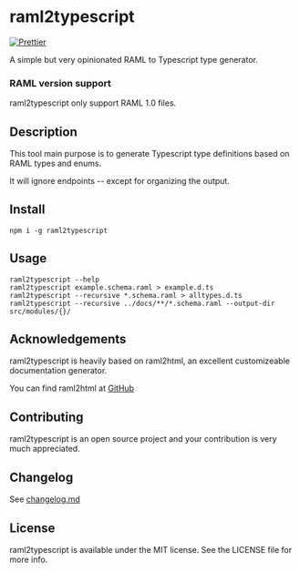 # raml2typescript

[![Prettier](https://img.shields.io/badge/code%20style-prettier-blue.svg?style=flat)](https://github.com/prettier/prettier)

A simple but very opinionated RAML to Typescript type generator.

### RAML version support

raml2typescript only support RAML 1.0 files.

## Description

This tool main purpose is to generate Typescript type definitions based on RAML
types and enums.

It will ignore endpoints -- except for organizing the output.

## Install

```
npm i -g raml2typescript
```

## Usage

```
raml2typescript --help
raml2typescript example.schema.raml > example.d.ts
raml2typescript --recursive *.schema.raml > alltypes.d.ts
raml2typescript --recursive ../docs/**/*.schema.raml --output-dir src/modules/{}/
```

## Acknowledgements

raml2typescript is heavily based on raml2html, an excellent customizeable
documentation generator.

You can find raml2html at [GitHub](https://github.com/raml2html/raml2html)

## Contributing

raml2typescript is an open source project and your contribution is very much
appreciated.

## Changelog

See
[changelog.md](https://github.com/raml2typescript/raml2typescript/blob/master/changelog.md)

## License

raml2typescript is available under the MIT license. See the LICENSE file for
more info.
